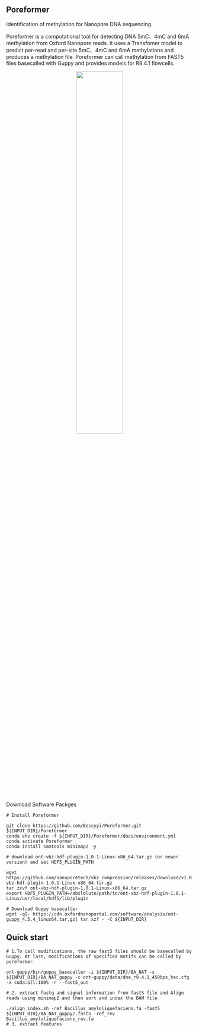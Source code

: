 ## Poreformer
Identification of methylation for Nanopore DNA sequencing.

Poreformer is a computational tool for detecting DNA 5mC、4mC and 6mA methylation from Oxford Nanopore reads. It uses a Transfomer model to predict per-read and per-site 5mC、4mC and 6mA methylations and produces a methylation file. Poreformer can call methylation from FAST5 files basecalled with Guppy and provides models for R9.4.1 flowcells.
<p align="center"> <img src="https://github.com/WGLab/DeepMod2/assets/35819083/e0ef0b41-a469-427d-abaa-af2ba6292809"  width="50%" > </p>


Download Software Packges
```
# Install Poreformer

git clone https://github.com/Bessyyi/Poreformer.git ${INPUT_DIR}/Poreformer
conda env create -f ${INPUT_DIR}/Poreformer/docs/environment.yml
conda activate Poreformer
conda install samtools minimap2 -y

# download ont-vbz-hdf-plugin-1.0.1-Linux-x86_64.tar.gz (or newer version) and set HDF5_PLUGIN_PATH

wget https://github.com/nanoporetech/vbz_compression/releases/download/v1.0.1/ont-vbz-hdf-plugin-1.0.1-Linux-x86_64.tar.gz
tar zxvf ont-vbz-hdf-plugin-1.0.1-Linux-x86_64.tar.gz
export HDF5_PLUGIN_PATH=/abslolute/path/to/ont-vbz-hdf-plugin-1.0.1-Linux/usr/local/hdf5/lib/plugin

# Download Guppy basecaller
wget -qO- https://cdn.oxfordnanoportal.com/software/analysis/ont-guppy_4.5.4_linux64.tar.gz| tar xzf - -C ${INPUT_DIR}
```
## Quick start
```
# 1.To call modifications, the raw fast5 files should be basecalled by Guppy. At last, modifications of specified motifs can be called by poreformer.

ont-guppy/bin/guppy_basecaller -i ${INPUT_DIR}/BA_NAT -s ${INPUT_DIR}/BA_NAT_guppy -c ont-guppy/data/dna_r9.4.1_450bps_hac.cfg -x cuda:all:100% -r --fast5_out

# 2. extract fastq and signal information from fast5 file and Align reads using minimap2 and then sort and index the BAM file

./align_index.sh -ref Bacillus_amyloliquefaciens.fa -fast5 ${INPUT_DIR}/BA_NAT_guppy/.fast5 -ref_rev Bacillus_amyloliquefaciens_rev.fa
# 3. extract features

```
